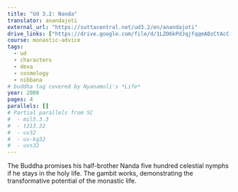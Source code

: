 ```yaml
---
title: "Ud 3.2: Nanda"
translator: anandajoti
external_url: "https://suttacentral.net/ud3.2/en/anandajoti"
drive_links: ["https://drive.google.com/file/d/1LZO6kPdJqjfqqmA0zCtAcC-wbFEtyxnq"]
course: monastic-advice
tags:
  - ud
  - characters
  - deva
  - cosmology
  - nibbana
# buddha tag covered by Nyanamoli's *Life*
year: 2008
pages: 4
parallels: []
# Partial parallels from SC
#  - mil5.3.3
#  - t213.32
#  - uv32
#  - uv-kg32
#  - uvs32
---
```


The Buddha promises his half-brother Nanda five hundred celestial nymphs if he stays in the holy life. The gambit works, demonstrating the transformative potential of the monastic life.

